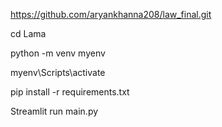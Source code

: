 https://github.com/aryankhanna208/law_final.git

cd Lama

python -m venv myenv

myenv\Scripts\activate

pip install -r requirements.txt

Streamlit run main.py
